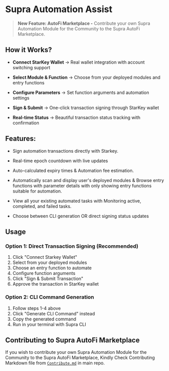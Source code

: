 # Supra Automation Assist

> **New Feature: AutoFi Marketplace -** Contribute your own Supra Automation Module for the Community to the Supra AutoFi Marketplace.

## How it Works?

- **Connect StarKey Wallet** → Real wallet integration with account switching support

- **Select Module & Function** → Choose from your deployed modules and entry functions  

- **Configure Parameters** → Set function arguments and automation settings

- **Sign & Submit** → One-click transaction signing through StarKey wallet

- **Real-time Status** → Beautiful transaction status tracking with confirmation

## Features:

- Sign automation transactions directly with Starkey.

- Real-time epoch countdown with live updates

- Auto-calculated expiry times & Automation fee estimation.

- Automatically scan and display user's deployed modules & Browse entry functions with parameter details with only showing entry functions suitable for automation.

- View all your existing automated tasks with Monitoring active, completed, and failed tasks.

- Choose between CLI generation OR direct signing
status updates

## Usage

### **Option 1: Direct Transaction Signing (Recommended)**
1. Click "Connect Starkey Wallet"
2. Select from your deployed modules
3. Choose an entry function to automate
4. Configure function arguments
5. Click "Sign & Submit Transaction"
6. Approve the transaction in StarKey wallet

### **Option 2: CLI Command Generation**
1. Follow steps 1-4 above
2. Click "Generate CLI Command" instead
3. Copy the generated command
4. Run in your terminal with Supra CLI

## Contributing to Supra AutoFi Marketplace

If you wish to contribute your own Supra Automation Module for the Community to the Supra AutoFi Marketplace, Kindly Check Contributing Markdown file from [`Contribute.md`](./Contribute.md) in main repo.
